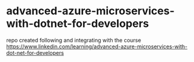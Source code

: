 # advanced-azure-microservices-with-dotnet-for-developers
repo created following and integrating with the course https://www.linkedin.com/learning/advanced-azure-microservices-with-dot-net-for-developers
